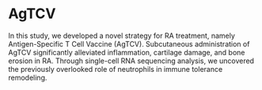 # AgTCV
In this study, we developed a novel strategy for RA treatment, namely Antigen-Specific T Cell Vaccine (AgTCV). Subcutaneous administration of AgTCV significantly alleviated inflammation, cartilage damage, and bone erosion in RA. Through single-cell RNA sequencing analysis, we uncovered the previously overlooked role of neutrophils in immune tolerance remodeling.

